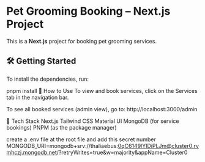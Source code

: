 # Pet Grooming Booking – Next.js Project

This is a **Next.js** project for booking pet grooming services.

## 🛠 Getting Started

To install the dependencies, run:

pnpm install
🚀 How to Use
To view and book services, click on the Services tab in the navigation bar.

To see all booked services (admin view), go to:
http://localhost:3000/admin

📁 Tech Stack
Next.js
Tailwind CSS
Material UI
MongoDB (for service bookings)
PNPM (as the package manager)

create a .env file at the root file and add this secret number MONGODB_URI=mongodb+srv://thaliaebus:0qC6149lYIDiPLJm@cluster0.rvmhczj.mongodb.net/?retryWrites=true&w=majority&appName=Cluster0
